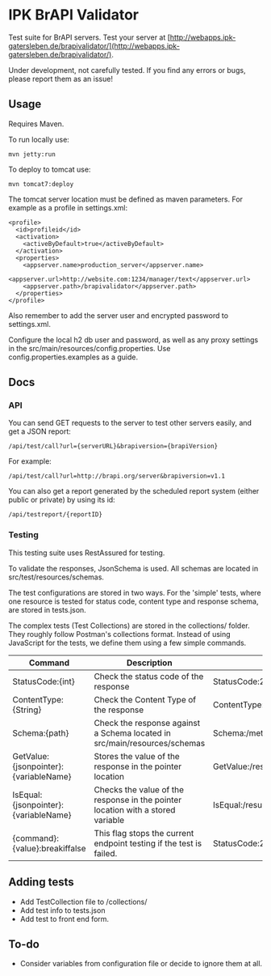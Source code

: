 # IPK BrAPI Validator

Test suite for BrAPI servers. Test your server at [http://webapps.ipk-gatersleben.de/brapivalidator/](http://webapps.ipk-gatersleben.de/brapivalidator/).

Under development, not carefully tested. If you find any errors or bugs, please report them as an issue!

## Usage

Requires Maven.

To run locally use:

`mvn jetty:run`

To deploy to tomcat use:

`mvn tomcat7:deploy`

The tomcat server location must be defined as maven parameters. For example as a profile in settings.xml:

```
<profile>
  <id>profileid</id>
  <activation>
    <activeByDefault>true</activeByDefault>
  </activation>
  <properties>
    <appserver.name>production_server</appserver.name>
    <appserver.url>http://website.com:1234/manager/text</appserver.url>
    <appserver.path>/brapivalidator</appserver.path>
  </properties>
</profile>

```
Also remember to add the server user and encrypted password to settings.xml.

Configure the local h2 db user and password, as well as any proxy settings in the src/main/resources/config.properties.
Use config.properties.examples as a guide.


## Docs

### API

You can send GET requests to the server to test other servers easily, and get a JSON report:
```
/api/test/call?url={serverURL}&brapiversion={brapiVersion}
```
For example:
```
/api/test/call?url=http://brapi.org/server&brapiversion=v1.1
```

You can also get a report generated by the scheduled report system (either public or private) by using its id:
```
/api/testreport/{reportID}
```

### Testing

This testing suite uses RestAssured for testing.

To validate the responses, JsonSchema is used. All schemas are located in src/test/resources/schemas.

The test configurations are stored in two ways. For the 'simple' tests, where one resource is tested for status code, content type and response schema, are stored in tests.json. 

The complex tests (Test Collections) are stored in the collections/ folder. They roughly follow Postman's collections format. Instead of using JavaScript for the tests, we define them using a few simple commands.

| Command  | Description  | Example  | 
|---|---|---|
|StatusCode:{int} | Check the status code of the response  | StatusCode:200 |
|ContentType:{String} | Check the Content Type of the response  | ContentType:application/json |
|Schema:{path} | Check the response against a Schema located in src/main/resources/schemas | Schema:/metadata |
|GetValue:{jsonpointer}:{variableName} | Stores the value of the response in the pointer location | GetValue:/result/data/0/germplasmDbId:germplasmDbId |
|IsEqual:{jsonpointer}:{variableName} | Checks the value of the response in the pointer location with a stored variable |IsEqual:/result/germplasmDbId:germplasmDbId |
|{command}:{value}:breakiffalse | This flag stops the current endpoint testing if the test is failed. | StatusCode:200:breakiffalse |

## Adding tests

* Add TestCollection file to /collections/
* Add test info to tests.json
* Add test to front end form.

## To-do
* Consider variables from configuration file or decide to ignore them at all.
